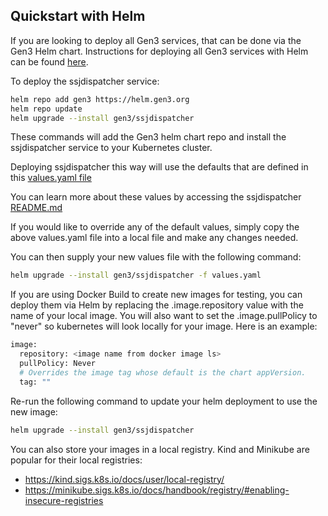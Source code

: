 ## Quickstart with Helm

If you are looking to deploy all Gen3 services, that can be done via the Gen3 Helm chart. 
Instructions for deploying all Gen3 services with Helm can be found [here](https://github.com/uc-cdis/gen3-helm#readme).

To deploy the ssjdispatcher service:
```bash
helm repo add gen3 https://helm.gen3.org
helm repo update
helm upgrade --install gen3/ssjdispatcher
```
These commands will add the Gen3 helm chart repo and install the ssjdispatcher service to your Kubernetes cluster. 

Deploying ssjdispatcher this way will use the defaults that are defined in this [values.yaml file](https://github.com/uc-cdis/gen3-helm/blob/master/helm/ssjdispatcher/values.yaml)

You can learn more about these values by accessing the ssjdispatcher [README.md](https://github.com/uc-cdis/gen3-helm/blob/master/helm/ssjdispatcher/README.md)

If you would like to override any of the default values, simply copy the above values.yaml file into a local file and make any changes needed. 

You can then supply your new values file with the following command: 
```bash
helm upgrade --install gen3/ssjdispatcher -f values.yaml
```

If you are using Docker Build to create new images for testing, you can deploy them via Helm by replacing the .image.repository value with the name of your local image. 
You will also want to set the .image.pullPolicy to "never" so kubernetes will look locally for your image. 
Here is an example:
```bash
image:
  repository: <image name from docker image ls>
  pullPolicy: Never
  # Overrides the image tag whose default is the chart appVersion.
  tag: ""
```

Re-run the following command to update your helm deployment to use the new image: 
```bash
helm upgrade --install gen3/ssjdispatcher
```

You can also store your images in a local registry. Kind and Minikube are popular for their local registries:
- https://kind.sigs.k8s.io/docs/user/local-registry/
- https://minikube.sigs.k8s.io/docs/handbook/registry/#enabling-insecure-registries